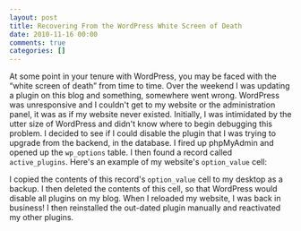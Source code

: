 ```yaml
---
layout: post
title: Recovering From the WordPress White Screen of Death
date: 2010-11-16 00:00
comments: true
categories: []
---
```

<p>At some point in your tenure with WordPress, you may be faced with the &ldquo;white screen of death&rdquo; from time to time. Over the weekend I was updating a plugin on this blog and something, somewhere went wrong. WordPress was unresponsive and I couldn't get to my website or the administration panel, it was as if my website never existed. Initially, I was intimidated by the utter size of WordPress and didn't know where to begin debugging this problem. I decided to see if I could disable the plugin that I was trying to upgrade from the backend, in the database. I fired up phpMyAdmin and opened up the <code>wp_options</code> table. I then found a record called <code>active_plugins</code>. Here's an example of my website's <code>option_value</code> cell:</p>

<script src="https://gist.github.com/755764.js"> </script>


<p></p>

<p>I copied the contents of this record's <code>option_value</code> cell to my desktop as a backup. I then deleted the contents of this cell, so that WordPress would disable all plugins on my blog. When I reloaded my website, I was back in business! I then reinstalled the out-dated plugin manually and reactivated my other plugins.</p>
